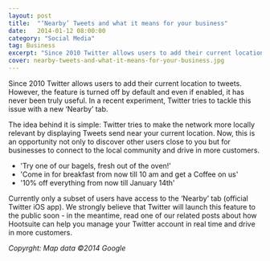 ```yaml
---
layout: post
title:  "‘Nearby’ Tweets and what it means for your business"
date:   2014-01-12 08:00:00
category: "Social Media"
tag: Business
excerpt: "Since 2010 Twitter allows users to add their current location to tweets. However, the feature is turned off by default and even if enabled, it has never been truly useful. In a recent experiment, Twitter tries to tackle this issue with a new ‘Nearby’ tab."
cover: nearby-tweets-and-what-it-means-for-your-business.jpg
---
```


Since 2010 Twitter allows users to add their current location to tweets. However, the feature is turned off by default and even if enabled, it has never been truly useful. In a recent experiment, Twitter tries to tackle this issue with a new ‘Nearby’ tab.

The idea behind it is simple: Twitter tries to make the network more locally relevant by displaying Tweets send near your current location. Now, this is an opportunity not only to discover other users close to you but for businesses to connect to the local community and drive in more customers.

- 'Try one of our bagels, fresh out of the oven!'
- 'Come in for breakfast from now till 10 am and get a Coffee on us'
- '10% off everything from now till January 14th'

Currently only a subset of users have access to the ‘Nearby’ tab (official Twitter iOS app). We strongly believe that Twitter will launch this feature to the public soon - in the meantime, read one of our related posts about how Hootsuite can help you manage your Twitter account in real time and drive in more customers.

_Copyrght: Map data ©2014 Google_
